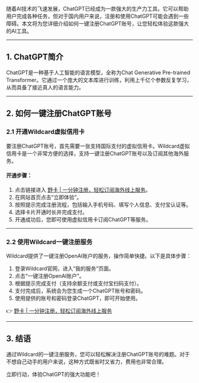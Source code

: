 随着AI技术的飞速发展，ChatGPT已经成为一款强大的生产力工具。它可以帮助用户完成各种任务，但对于国内用户来说，注册和使用ChatGPT可能会遇到一些障碍。本文将为您详细介绍如何一键注册ChatGPT账号，让您轻松体验这款强大的AI工具。

---

## 1. ChatGPT简介

ChatGPT是一种基于人工智能的语言模型，全称为Chat Generative Pre-trained Transformer。它通过一个庞大的文本库进行训练，利用上千亿个参数反复学习，从而具备了接近真人的语言能力。

---

## 2. 如何一键注册ChatGPT账号

### 2.1 开通Wildcard虚拟信用卡

要注册ChatGPT账号，首先需要一张支持国际支付的虚拟信用卡。Wildcard虚拟信用卡是一个非常方便的选择，支持一键注册ChatGPT账号以及订阅其他海外服务。

#### 开通步骤：
1. 点击链接进入 [野卡 | 一分钟注册，轻松订阅海外线上服务](https://bit.ly/bewildcard)。
2. 在网站首页点击“立即体验”。
3. 按照提示完成注册流程，包括输入手机号码、填写个人信息、支付宝认证等。
4. 选择卡片开通时长并完成支付。
5. 开通成功后，您即可使用虚拟信用卡订阅ChatGPT等服务。

---

### 2.2 使用Wildcard一键注册服务

Wildcard提供了一键注册OpenAI账户的服务，操作简单快捷。以下是具体步骤：
1. 登录Wildcard官网，进入“我的服务”页面。
2. 点击“一键注册OpenAI账户”。
3. 根据提示完成支付（支持余额支付或支付宝扫码支付）。
4. 支付完成后，系统会为您生成一个ChatGPT账号和密码。
5. 使用提供的账号和密码登录ChatGPT，即可开始使用。

👉 [野卡 | 一分钟注册，轻松订阅海外线上服务](https://bit.ly/bewildcard)

---

## 3. 结语

通过Wildcard的一键注册服务，您可以轻松解决注册ChatGPT账号的难题。对于不想自己动手的用户来说，这种方式既省时又省力，费用也非常合理。

立即行动，体验ChatGPT的强大功能吧！